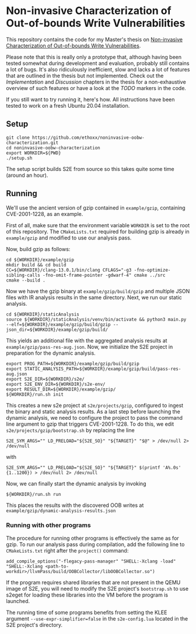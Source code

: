 # Non-invasive Characterization of Out-of-bounds Write Vulnerabilities

This repository contains the code for my Master's thesis on [Non-invasive Characterization of Out-of-bounds Write Vulnerabilities](https://repository.tudelft.nl/).

Please note that this is really only a prototype that, although having been tested somewhat during development and evaluation, probably still contains a lot of bugs. It's also ridiculously inefficient, slow and lacks a lot of features that are outlined in the thesis but not implemented. Check out the *Implementation* and *Discussion* chapters in the thesis for a non-exhaustive overview of such features or have a look at the *TODO* markers in the code.

If you still want to try running it, here's how.
All instructions have been tested to work on a fresh Ubuntu 20.04 installation.

## Setup
```
git clone https://github.com/ethoxx/noninvasive-oobw-characterization.git
cd noninvasive-oobw-characterization
export WORKDIR=${PWD}
./setup.sh
```
The setup script builds S2E from source so this takes quite some time (around an hour).

## Running
We'll use the ancient version of gzip contained in ```example/gzip```, containing CVE-2001-1228, as an example.

First of all, make sure that the environment variable `WORKDIR` is set to the root of this repository.
The `CMakeLists.txt` required for building gzip is already in `example/gzip` and modified to use our analysis pass.

Now, build gzip as follows:
```
cd ${WORKDIR}/example/gzip
mkdir build && cd build
CC=${WORKDIR}/clang-13.0.1/bin/clang CFLAGS="-g3 -fno-optimize-sibling-calls -fno-omit-frame-pointer -gdwarf-4" cmake ../src
cmake --build .
```

Now we have the gzip binary at `example/gzip/build/gzip` and multiple JSON files with IR analysis results in the same directory.
Next, we run our static analysis.

```
cd ${WORKDIR}/staticAnalysis
source ${WORKDIR}/staticAnalysis/venv/bin/activate && python3 main.py --elf=${WORKDIR}/example/gzip/build/gzip --json_dir=${WORKDIR}/example/gzip/build/
```

This yields an additional file with the aggregated analysis results at `example/gzip/pass-res-aug.json`.
Now, we initialize the S2E project in preparation for the dynamic analysis.

```
export PROG_PATH=${WORKDIR}/example/gzip/build/gzip
export STATIC_ANALYSIS_PATH=${WORKDIR}/example/gzip/build/pass-res-aug.json
export S2E_DIR=${WORKDIR}/s2e/
export S2E_ENV_DIR=${WORKDIR}/s2e-env/
export RESULT_DIR=${WORKDIR}/example/gzip/
${WORKDIR}/run.sh init
```

This creates a new s2e project at `s2e/projects/gzip`, configured to ingest the binary and static analysis results.
As a last step before launching the dynamic analysis, we need to configure the project to pass the command line argument to gzip that triggers CVE-2001-1228. To do this, we edit `s2e/projects/gzip/bootstrap.sh` by replacing the line
```
S2E_SYM_ARGS="" LD_PRELOAD="${S2E_SO}" "${TARGET}" "$@" > /dev/null 2> /dev/null
```
with 
```
S2E_SYM_ARGS="" LD_PRELOAD="${S2E_SO}" "${TARGET}" $(printf 'A%.0s' {1..1200}) > /dev/null 2> /dev/null
```

Now, we can finally start the dynamic analysis by invoking
```
${WORKDIR}/run.sh run
```

This places the results with the discovered OOB writes at `example/gzip/dynamic-analysis-results.json`


### Running with other programs
The procedure for running other programs is effectively the same as for gzip. 
To run our analysis pass during compilation, add the following line to `CMakeLists.txt` right after the `project()` command:
```
add_compile_options("-flegacy-pass-manager" "SHELL:-Xclang -load" "SHELL:-Xclang <path-to-workdir>/llvmPass/build/OOBCollector/libOOBCollector.so")
```

If the program requires shared libraries that are not present in the QEMU image of S2E, you will need to modify the S2E project's `bootstrap.sh` to use s2eget for loading these libraries into the VM before the program is launched.

The running time of some programs benefits from setting the KLEE argument `--use-expr-simplifier=false` in the `s2e-config.lua` located in the S2E project's directory.

